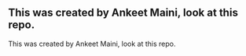 ## This was created by Ankeet Maini, look at this repo.

This was created by Ankeet Maini, look at this repo.
